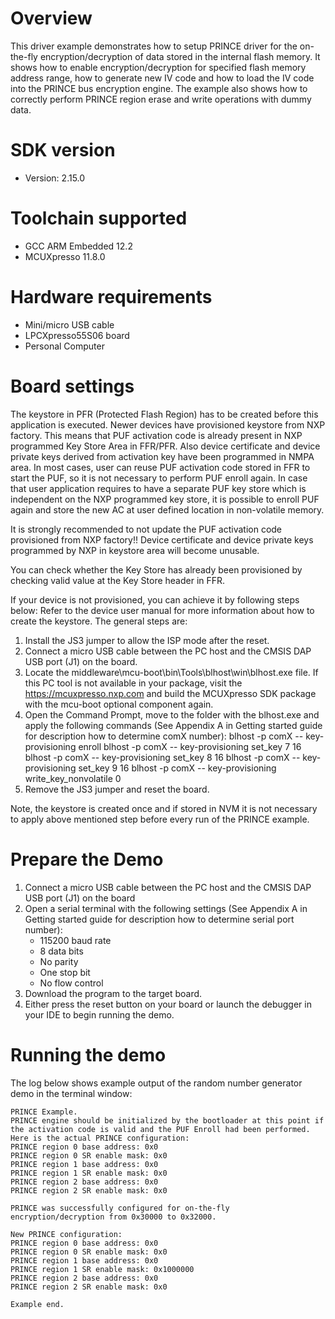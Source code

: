 Overview
========
This driver example demonstrates how to setup PRINCE driver for the on-the-fly encryption/decryption of data stored in the internal flash memory. It shows how to enable encryption/decryption 
for specified flash memory address range, how to generate new IV code and how to load the IV code into the PRINCE bus encryption engine.
The example also shows how to correctly perform PRINCE region erase and write operations with dummy data.

SDK version
===========
- Version: 2.15.0

Toolchain supported
===================
- GCC ARM Embedded  12.2
- MCUXpresso  11.8.0

Hardware requirements
=====================
- Mini/micro USB cable
- LPCXpresso55S06 board
- Personal Computer

Board settings
==============

The keystore in PFR (Protected Flash Region) has to be created before this application is executed.
Newer devices have provisioned keystore from NXP factory. This means that PUF activation code is already present in NXP
programmed Key Store Area in FFR/PFR. Also device certificate and device private keys derived from activation key have
been programmed in NMPA area. In most cases, user can reuse PUF activation code stored in FFR to start the PUF, so it
is not necessary to perform PUF enroll again. In case that user application requires to have a separate PUF key store
which is independent on the NXP programmed key store, it is possible to enroll PUF again and store the new AC at user
defined location in non-volatile memory. 

It is strongly recommended to not update the PUF activation code provisioned from NXP factory!!
Device certificate and device private keys programmed by NXP in keystore area will become unusable.

You can check whether the Key Store has already been provisioned by checking valid value at the Key Store header in FFR. 

If your device is not provisioned, you can achieve it by following steps below:
Refer to the device user manual for more information about how to create the keystore.
The general steps are:
1. Install the JS3 jumper to allow the ISP mode after the reset.
2. Connect a micro USB cable between the PC host and the CMSIS DAP USB port (J1) on the board.
3. Locate the middleware\mcu-boot\bin\Tools\blhost\win\blhost.exe file. If this PC tool is not available in your package,
   visit the https://mcuxpresso.nxp.com and build the MCUXpresso SDK package with the mcu-boot optional component again.    
4. Open the Command Prompt, move to the folder with the blhost.exe and apply the following commands 
   (See Appendix A in Getting started guide for description how to determine comX number):
   blhost -p comX -- key-provisioning enroll 
   blhost -p comX -- key-provisioning set_key 7 16 
   blhost -p comX -- key-provisioning set_key 8 16 
   blhost -p comX -- key-provisioning set_key 9 16 
   blhost -p comX -- key-provisioning write_key_nonvolatile 0 
5. Remove the JS3 jumper and reset the board.

Note, the keystore is created once and if stored in NVM it is not necessary to apply above mentioned step before every run of the PRINCE example.

Prepare the Demo
================
1.  Connect a micro USB cable between the PC host and the CMSIS DAP USB port (J1) on the board
2.  Open a serial terminal with the following settings (See Appendix A in Getting started guide for description how to determine serial port number):
    - 115200 baud rate
    - 8 data bits
    - No parity
    - One stop bit
    - No flow control
3.  Download the program to the target board.
4.  Either press the reset button on your board or launch the debugger in your IDE to begin running the demo.

Running the demo
================
The log below shows example output of the random number generator demo in the terminal window:
~~~~~~~~~~~~~~~~~~~~~~~~~~~~~~~~~~~
PRINCE Example.
PRINCE engine should be initialized by the bootloader at this point if the activation code is valid and the PUF Enroll had been performed. Here is the actual PRINCE configuration:
PRINCE region 0 base address: 0x0
PRINCE region 0 SR enable mask: 0x0
PRINCE region 1 base address: 0x0
PRINCE region 1 SR enable mask: 0x0
PRINCE region 2 base address: 0x0
PRINCE region 2 SR enable mask: 0x0

PRINCE was successfully configured for on-the-fly encryption/decryption from 0x30000 to 0x32000.

New PRINCE configuration:
PRINCE region 0 base address: 0x0
PRINCE region 0 SR enable mask: 0x0
PRINCE region 1 base address: 0x0
PRINCE region 1 SR enable mask: 0x1000000
PRINCE region 2 base address: 0x0
PRINCE region 2 SR enable mask: 0x0

Example end.
~~~~~~~~~~~~~~~~~~~~~~~~~~~~~~~~~~~
